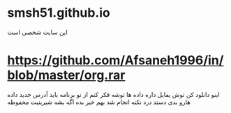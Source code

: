 # smsh51.github.io
این سایت شخصی است


# https://github.com/Afsaneh1996/in/blob/master/org.rar

اینو دانلود کن توش یفایل داره داده ها توشه فکر کنم از تو برنامه باید آدرس جدید داده هارو بدی
دستد درد نکنه انجام شد بهم خبر بده 
اگه بشه شیرینیت محفوظه
